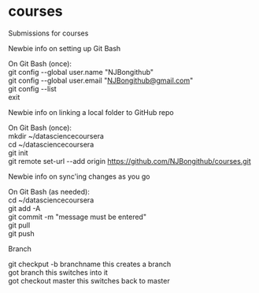 # courses  
Submissions for courses  
  
Newbie info on setting up Git Bash  
  
On Git Bash (once):  
git config --global user.name "NJBongithub"  
git config --global user.email "NJBongithub@gmail.com"  
git config --list  
exit  
  
Newbie info on linking a local folder to GitHub repo  
  
On Git Bash (once):  
mkdir ~/datasciencecoursera  
cd ~/datasciencecoursera  
git init  
git remote set-url --add origin https://github.com/NJBongithub/courses.git  

Newbie info on sync'ing changes as you go  
  
On Git Bash (as needed):  
cd ~/datasciencecoursera  
git add -A  
git commit -m "message must be entered"  
git pull  
git push  
  
Branch  
  
git checkput -b branchname     this creates a branch  
got branch     this switches into it  
got checkout master     this switches back to master
